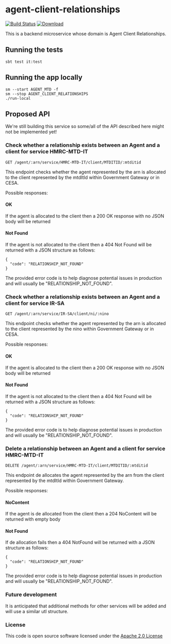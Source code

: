 # agent-client-relationships

[![Build Status](https://travis-ci.org/hmrc/agent-client-relationships.svg)](https://travis-ci.org/hmrc/agent-client-relationships) [ ![Download](https://api.bintray.com/packages/hmrc/releases/agent-client-relationships/images/download.svg) ](https://bintray.com/hmrc/releases/agent-client-relationships/_latestVersion)

This is a backend microservice whose domain is Agent Client Relationships.

## Running the tests

    sbt test it:test

## Running the app locally

    sm --start AGENT_MTD -f
    sm --stop AGENT_CLIENT_RELATIONSHIPS
    ./run-local

## Proposed API

We're still building this service so some/all of the API described here might not be implemented yet!

### Check whether a relationship exists between an Agent and a client for service HMRC-MTD-IT

    GET /agent/:arn/service/HMRC-MTD-IT/client/MTDITID/:mtditid

This endpoint checks whether the agent represented by the arn is allocated to the client represented by the mtdItId 
within Government Gateway or in CESA.
  
Possible responses:

#### OK

If the agent is allocated to the client then a 200 OK response with no JSON body will be returned 

#### Not Found

If the agent is not allocated to the client then a 404 Not Found will be returned with a JSON structure as follows:

    {
      "code": "RELATIONSHIP_NOT_FOUND"
    }

The provided error code is to help diagnose potential issues in production and will usually be "RELATIONSHIP_NOT_FOUND". 

### Check whether a relationship exists between an Agent and a client for service IR-SA

    GET /agent/:arn/service/IR-SA/client/ni/:nino

This endpoint checks whether the agent represented by the arn is allocated to the client represented by the nino 
within Government Gateway or in CESA.
  
Possible responses:

#### OK

If the agent is allocated to the client then a 200 OK response with no JSON body will be returned 

#### Not Found

If the agent is not allocated to the client then a 404 Not Found will be returned with a JSON structure as follows:

    {
      "code": "RELATIONSHIP_NOT_FOUND"
    }

The provided error code is to help diagnose potential issues in production and will usually be "RELATIONSHIP_NOT_FOUND".
 
### Delete a relationship between an Agent and a client for service HMRC-MTD-IT

    DELETE /agent/:arn/service/HMRC-MTD-IT/client/MTDITID/:mtditid

This endpoint de allocates the agent represented by the arn from the client represented by the mtdItId 
within Government Gateway.
  
Possible responses:

#### NoContent

If the agent is de allocated from the client then a 204 NoContent will be returned with empty body

#### Not Found

If de allocation fails then a 404 NotFound will be returned with a JSON structure as follows:

    {
      "code": "RELATIONSHIP_NOT_FOUND"
    }

The provided error code is to help diagnose potential issues in production and will usually be "RELATIONSHIP_NOT_FOUND". 

### Future development

It is anticipated that additional methods for other services will be added and will use a similar utl structure.

### License

This code is open source software licensed under the [Apache 2.0 License]("http://www.apache.org/licenses/LICENSE-2.0.html")

